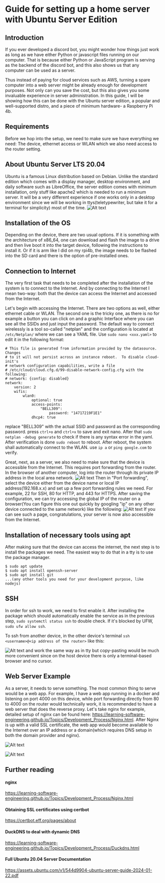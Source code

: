 # Guide for setting up a home server with Ubuntu Server Edition

## Introduction
If you ever developed a discord bot, you might wonder how things just work as long as we have either Python or javascript files running on our computer. That is because either Python or JavaScript program is serving as the backend of the discord bot, and this also shows us that any computer can be used as a server.  

Thus instead of paying for cloud services such as AWS, turning a spare computer into a web server might be already enough for development purposes. Not only can you save the cost, but this also gives you some invaluable experience in server administration. In this guide, I will be showing how this can be done with the Ubuntu server edition, a popular and well-supported distro, and a piece of minimum hardware- a Raspberry Pi 4b.

## Requirements

Before we hop into the setup, we need to make sure we have everything we need: The device, ethernet access or WLAN which we also need access to the router setting.

## About Ubuntu Server LTS 20.04
Ubuntu is a famous Linux distribution based on Debian. Unlike the standard edition which comes with a display manager, desktop environment, and daily software such as LibreOffice, the server edition comes with minimum installation, only stuff like apache2 which is needed to run a minimum server. It will be a very different experience if one works only in a desktop environment since we will be working in ttys(teletypewriter, but take it for a terminal for simplicity) most of the time.
![Alt text](Assets/IMG_20240315_021624_8542.jpg)

## Installation of the OS

Depending on the device, there are two usual options. If it is something with the architecture of x86_64, one can download and flash the image to a drive and then live boot it into the target device, following the instructions to install it. Or if it is arm like I did on my rpi4b, the image needs to be flashed into the SD card and there is the option of pre-installed ones. 

## Connection to Internet
The very first task that needs to be completed after the installation of the system is to connect to the Internet. And by connecting to the Internet I mean two-way: both that the device can access the Internet and accessed from the Internet.  

Let's begin with accessing the Internet. There are two options as well, either ethernet cable or WLAN. The second one is the tricky one, as there is no for example a button you can click on and a graphic Interface where you can see all the SSIDs and just input the password. The default way to connect wirelessly is a tool so-called "netplan" and the configuration is located at `/etc/Netplan/` where we can see a YAML file. Use `sudo nano <xxx.yaml>` to edit it in the following format:

```
# This file is generated from information provided by the datasource.  Changes
# to it will not persist across an instance reboot.  To disable cloud-init's
# network configuration capabilities, write a file
# /etc/cloud/cloud.cfg.d/99-disable-network-config.cfg with the following:
# network: {config: disabled}
network:
    version: 2
    wifis:
        wlan0:
            optional: true
            access-points:
                "BELL309":
                    password: "14717219F1E1"
            dhcp4: true  

```
replace "BELL309" with the actual SSID and password as the corresponding password. press `ctrl+o` and `ctrl+x` to save and exit nano. After that `sudo netplan -debug generate` to check if there is any syntax error in the yaml. After verification is done `sudo reboot` to reboot. After reboot, the system shall automatically connect to the WLAN. use `ip a` or `ping google.com` to verify.  

Great, next, as a server, we also need to make sure that the device is accessible from the Internet. This requires port forwarding from the router.
In the browser of another computer, log into the router through its private IP address in the local area network. 
![Alt text](Assets/port.png)
Then in "Port forwarding", select the device either from the device name or local IP address(192.168.x.x) and set up a few port forwarding rules we need. For example, 22 for SSH, 80 for HTTP, and 443 for HTTPS. After saving the configuration, we can try accessing the global IP of the router on a browser(You can figure this one out quickly by googling "ip" on any other device connected to the same network) like the following: 
![Alt text](Assets/image.png)
If you can see such a page, congratulations, your server is now also accessible from the Internet.
## Installation of necessary tools using apt

After making sure that the device can access the internet, the next step is to install the packages we need. The easiest way to do that in a tty is to use the package manager.
```
$ sudo apt update
$ sudo apt install openssh-server
$ sudo apt install git
...(any other tools you need for your development purpose, like nodejs)
```

## SSH
In order for ssh to work, we need to first enable it. After installing the package which should automatically enable the service as in the previous step, `sudo systemctl status ssh` to double check. If it's blocked by UFW, `sudo ufw allow ssh`.  

To ssh from another device, in the other device's terminal
`ssh <username>@<ip address of the router>` like this:  

![Alt text](Assets/ssh.png)
and work the same way as in tty but copy-pasting would be much more convenient since on the host device there is only a terminal-based browser and no cursor.

## Web Server Example

As a server, it needs to serve something. The most common thing to serve would be a web app. For example, I have a web app running in a docker and listening on port 4000 on this device, while port forwarding directly from 80 to 4000 on the router would technically work, it is recommended to have a web server that does the reverse proxy. Let's take nginx for example, detailed setup of nginx can be found here: https://learning-software-engineering.github.io/Topics/Development_Process/Nginx.html. After Nginx is up with a valid SSL certificate, the web app would become available to the Internet over an IP address or a domain(which requires DNS setup in both the domain provider and nginx).  

![Alt text](Assets/nginx.png)

![Alt text](Assets/invidious.png)
## Further reading
#### nginx
https://learning-software-engineering.github.io/Topics/Development_Process/Nginx.html

#### Obtaining SSL certificates using certbot

https://certbot.eff.org/pages/about

#### DuckDNS to deal with dynamic DNS

https://learning-software-engineering.github.io/Topics/Development_Process/Duckdns.html

#### Full Ubuntu 20.04 Server Documentation

https://assets.ubuntu.com/v1/544d9904-ubuntu-server-guide-2024-01-22.pdf


